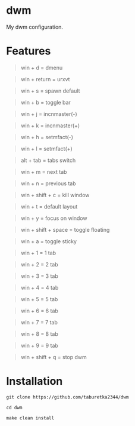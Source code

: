 # dwm
My dwm configuration.

# Features
>win + d               =   dmenu

>win + return          =   urxvt

>win + s	              =   spawn default

>win + b               =   toggle bar

>win + j               =   incnmaster(-)

>win + k               =   incnmaster(+)

>win + h               =   setmfact(-)

>win + l               =   setmfact(+)

>alt + tab             =   tabs switch

>win + m		            =   next tab

>win + n		            =   previous tab

>win + shift + c       =   kill window

>win + t               =   default layout

>win + y               =   focus on window

>win + shift + space   =   toggle floating

>win + a		            =   toggle sticky

>win + 1               =   1 tab

>win + 2               =   2 tab

>win + 3               =   3 tab

>win + 4               =   4 tab

>win + 5               =   5 tab

>win + 6               =   6 tab

>win + 7               =   7 tab

>win + 8               =   8 tab

>win + 9               =   9 tab

>win + shift + q       =   stop dwm

# Installation
```
git clone https://github.com/taburetka2344/dwm
```

```
cd dwm
```

```
make clean install
```

